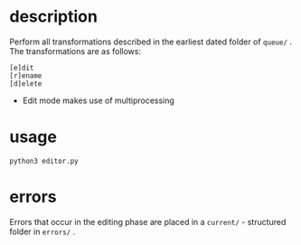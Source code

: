 # description
Perform all transformations described in the earliest dated folder of `queue/` .  
The transformations are as follows:  
```
[e]dit
[r]ename
[d]elete
```
* Edit mode makes use of multiprocessing

# usage
```
python3 editor.py 
```

# errors
Errors that occur in the editing phase are placed in a `current/` - structured folder in `errors/` .

